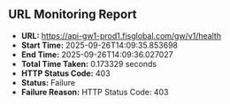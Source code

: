 ## URL Monitoring Report

- **URL:** https://api-gw1-prod1.fisglobal.com/gw/v1/health
- **Start Time:** 2025-09-26T14:09:35.853698
- **End Time:** 2025-09-26T14:09:36.027027
- **Total Time Taken:** 0.173329 seconds
- **HTTP Status Code:** 403
- **Status:** Failure
- **Failure Reason:** HTTP Status Code: 403
